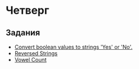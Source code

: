 # Четверг

## Задания

- [Convert boolean values to strings 'Yes' or 'No'.](https://www.codewars.com/kata/53369039d7ab3ac506000467)
- [Reversed Strings](https://www.codewars.com/kata/5168bb5dfe9a00b126000018)
- [Vowel Count](https://www.codewars.com/kata/54ff3102c1bad923760001f3)
